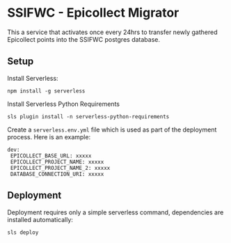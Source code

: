 # SSIFWC - Epicollect Migrator

This a service that activates once every 24hrs to transfer newly gathered Epicollect points into the SSIFWC postgres database.

## Setup

Install Serverless:

    npm install -g serverless
    
Install Serverless Python Requirements

    sls plugin install -n serverless-python-requirements
    
 Create a `serverless.env.yml` file which is used as part of the deployment process. Here is an example:
 
 ```buildoutcfg
dev:
  EPICOLLECT_BASE_URL: xxxxx
  EPICOLLECT_PROJECT_NAME: xxxxx
  EPICOLLECT_PROJECT_NAME_2: xxxxx
  DATABASE_CONNECTION_URI: xxxxx
```

## Deployment

Deployment requires only a simple serverless command, dependencies are installed automatically:

    sls deploy